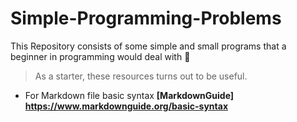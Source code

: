 # Simple-Programming-Problems
This Repository consists of some simple and small programs that a beginner in programming would deal with 🎈

> As a starter, these resources turns out to be useful.

- For Markdown file basic syntax **[MarkdownGuide] <https://www.markdownguide.org/basic-syntax>**

  
